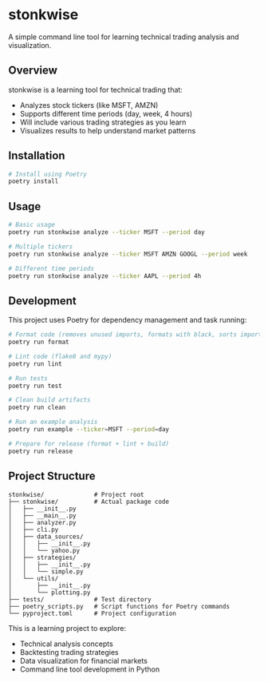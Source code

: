 # stonkwise

A simple command line tool for learning technical trading analysis and visualization.

## Overview

stonkwise is a learning tool for technical trading that:
- Analyzes stock tickers (like MSFT, AMZN)
- Supports different time periods (day, week, 4 hours)
- Will include various trading strategies as you learn
- Visualizes results to help understand market patterns

## Installation

```bash
# Install using Poetry
poetry install
```

## Usage

```bash
# Basic usage
poetry run stonkwise analyze --ticker MSFT --period day

# Multiple tickers
poetry run stonkwise analyze --ticker MSFT AMZN GOOGL --period week

# Different time periods
poetry run stonkwise analyze --ticker AAPL --period 4h
```

## Development

This project uses Poetry for dependency management and task running:

```bash
# Format code (removes unused imports, formats with black, sorts imports)
poetry run format

# Lint code (flake8 and mypy)
poetry run lint

# Run tests
poetry run test

# Clean build artifacts
poetry run clean

# Run an example analysis
poetry run example --ticker=MSFT --period=day

# Prepare for release (format + lint + build)
poetry run release
```

## Project Structure

```
stonkwise/              # Project root
├── stonkwise/          # Actual package code
│   ├── __init__.py
│   ├── __main__.py
│   ├── analyzer.py
│   ├── cli.py
│   ├── data_sources/
│   │   ├── __init__.py
│   │   └── yahoo.py
│   ├── strategies/
│   │   ├── __init__.py
│   │   └── simple.py
│   └── utils/
│       ├── __init__.py
│       └── plotting.py
├── tests/              # Test directory
├── poetry_scripts.py   # Script functions for Poetry commands
└── pyproject.toml      # Project configuration
```

This is a learning project to explore:
- Technical analysis concepts
- Backtesting trading strategies
- Data visualization for financial markets
- Command line tool development in Python
